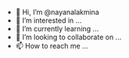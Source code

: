 - 👋 Hi, I’m @nayanalakmina
- 👀 I’m interested in ...
- 🌱 I’m currently learning ...
- 💞️ I’m looking to collaborate on ...
- 📫 How to reach me ...

<!---
nayanalakmina/nayanalakmina is a ✨ special ✨ repository because its `README.md` (this file) appears on your GitHub profile.
You can click the Preview link to take a look at your changes.
--->
